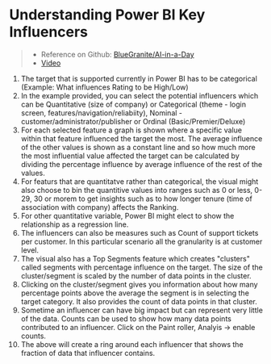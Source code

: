# Understanding Power BI Key Influencers

> - Reference on Github: [BlueGranite/AI-in-a-Day](https://github.com/BlueGranite/AI-in-a-Day/tree/master/AI%20visuals%20-%20Key%20Influencers)
> - [Video](https://www.bluegranite.com/blog/exploring-power-bis-key-influencers) 

1. The target that is supported currently in Power BI has to be categorical (Example: What influences Rating to be High/Low)
2. In the example provided, you can select the potential influencers which can be Quantitative (size of company) or Categorical (theme - login screen, features/navigation/reliabiity), Nominal - customer/administrator/publisher  or Ordinal (Basic/Premier/Deluxe)
3. For each selected feature a graph is shown where a specific value within that feature influenced the target the most. The average influence of the other values is shown as a constant line and so how much more the most influential value affected the target can be calculated by dividing the percentage influence by average influence of the rest of the values.
4. For featurs that are quantitatve rather than categorical, the visual might also choose to bin the quantitive values into ranges such as 0 or less, 0-29, 30 or morem to get insights such as to how longer tenure (time of association with company) affects the Ranking.
5. For other quantitative variable, Power BI might elect to show the relationship as a regression line.
6. The influencers can also be measures such as Count of support tickets per customer. In this particular scenario all the granularity is at customer level.
7. The visual also has a Top Segments feature which creates "clusters" called segments with percentage influence on the target. The size of the cluster/segment is scaled by the number of data points in the cluster.
8. Clicking on the cluster/segment gives you information about how many percentage points above the average the segment is in selecting the target category. It also provides the count of data points in that cluster.
9. Sometime an influencer can have big impact but can represent very little of the data. Counts can be used to show how many data points contributed to an influencer. Click on the Paint roller, Analyis -> enable counts. 
10. The above will create a ring around each influencer that shows the fraction of data that influencer contains.



